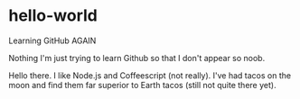 # hello-world
Learning GitHub AGAIN

Nothing I'm just trying to learn Github so that I don't appear so noob.

Hello there. I like Node.js and Coffeescript (not really). I've had tacos on the moon and find them far superior to Earth tacos (still not quite there yet).
